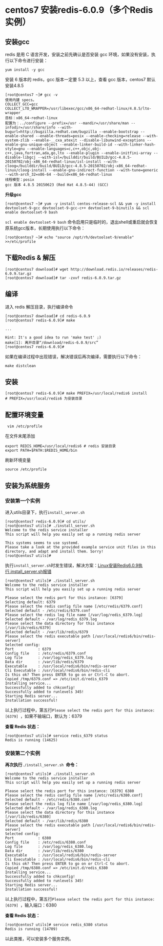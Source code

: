 # centos7 安装redis-6.0.9（多个Redis实例）

## 安装gcc

redis 是用 C 语言开发，安装之前先确认是否安装 gcc 环境，如果没有安装，执行以下命令进行安装：

```shell
yum install -y gcc
```

安装 6 版本的 redis，gcc 版本一定要 5.3 以上，查看 gcc 版本，centos7 默认安装4.8.5

```shell
[root@centos7 ~]# gcc -v
使用内建 specs。
COLLECT_GCC=gcc
COLLECT_LTO_WRAPPER=/usr/libexec/gcc/x86_64-redhat-linux/4.8.5/lto-wrapper
目标：x86_64-redhat-linux
配置为：../configure --prefix=/usr --mandir=/usr/share/man --infodir=/usr/share/info --with-bugurl=http://bugzilla.redhat.com/bugzilla --enable-bootstrap --enable-shared --enable-threads=posix --enable-checking=release --with-system-zlib --enable-__cxa_atexit --disable-libunwind-exceptions --enable-gnu-unique-object --enable-linker-build-id --with-linker-hash-style=gnu --enable-languages=c,c++,objc,obj-c++,java,fortran,ada,go,lto --enable-plugin --enable-initfini-array --disable-libgcj --with-isl=/builddir/build/BUILD/gcc-4.8.5-20150702/obj-x86_64-redhat-linux/isl-install --with-cloog=/builddir/build/BUILD/gcc-4.8.5-20150702/obj-x86_64-redhat-linux/cloog-install --enable-gnu-indirect-function --with-tune=generic --with-arch_32=x86-64 --build=x86_64-redhat-linux
线程模型：posix
gcc 版本 4.8.5 20150623 (Red Hat 4.8.5-44) (GCC)
```

**升级gcc**

```shell
[root@centos7 ~]# yum -y install centos-release-scl && yum -y install devtoolset-9-gcc devtoolset-9-gcc-c++ devtoolset-9-binutils && scl enable devtoolset-9 bash
```

`scl enable devtoolset-9 bash` 命令启用只是临时的，退出shell或重启就会恢复原系统gcc版本，长期使用执行以下命令：

```shell
[root@centos7 ~]# echo "source /opt/rh/devtoolset-9/enable" >>/etc/profile
```

## 下载Redis & 解压

```shell
[root@centos7 download]# wget http://download.redis.io/releases/redis-6.0.9.tar.gz
[root@centos7 download]# tar -zxvf redis-6.0.9.tar.gz
```

## 编译

进入 redis 解压目录，执行编译命令

```shell
[root@centos7 download]# cd redis-6.0.9
[root@centos7 redis-6.0.9]# make

...

Hint: It's a good idea to run 'make test' ;)
make[1]: 离开目录“/download/redis-6.0.9/src”
[root@centos7 redis-6.0.9]#
```

如果在编译过程中出现错误，解决错误后再次编译，需要执行以下命令：

```shell
make distclean
```

## 安装

```shell
[root@centos7 redis-6.0.9]# make PREFIX=/usr/local/redis6 install
# PREFIX=/usr/local/redis6 为安装目录
```

## 配置环境变量

```shell
 vim /etc/profile
```

在文件末尾添加

```shell
export REDIS_HOME=/usr/local/redis6 # redis 安装目录
export PATH=$PATH:$REDIS_HOME/bin
```

刷新环境变量

```shell
source /etc/profile 
```

## 安装为系统服务

### 安装第一个实例

进入utils目录下，执行`install_server.sh`

```shell
[root@centos7 redis-6.0.9]# cd utils/
[root@centos7 utils]# ./install_server.sh 
Welcome to the redis service installer
This script will help you easily set up a running redis server

This systems seems to use systemd.
Please take a look at the provided example service unit files in this directory, and adapt and install them. Sorry!
[root@centos7 utils]# 
```

执行`install_server.sh`时发生错误，解决方案：[Linux安装Redis6.0.9执行.install_server.sh报错](../问题总结/Linux安装Redis6.0.9执行.install_server.sh报错.md)

```shell
[root@centos7 utils]# ./install_server.sh 
Welcome to the redis service installer
This script will help you easily set up a running redis server

Please select the redis port for this instance: [6379] 
Selecting default: 6379
Please select the redis config file name [/etc/redis/6379.conf] 
Selected default - /etc/redis/6379.conf
Please select the redis log file name [/var/log/redis_6379.log] 
Selected default - /var/log/redis_6379.log
Please select the data directory for this instance [/var/lib/redis/6379] 
Selected default - /var/lib/redis/6379
Please select the redis executable path [/usr/local/redis6/bin/redis-server] 
Selected config:
Port           : 6379
Config file    : /etc/redis/6379.conf
Log file       : /var/log/redis_6379.log
Data dir       : /var/lib/redis/6379
Executable     : /usr/local/redis6/bin/redis-server
Cli Executable : /usr/local/redis6/bin/redis-cli
Is this ok? Then press ENTER to go on or Ctrl-C to abort.
Copied /tmp/6379.conf => /etc/init.d/redis_6379
Installing service...
Successfully added to chkconfig!
Successfully added to runlevels 345!
Starting Redis server...
Installation successful!
```

以上执行过程中，第五行`Please select the redis port for this instance: [6379] `，如果不输端口，默认为：6379

**查看 Redis 状态：**

```shell
[root@centos7 utils]# service redis_6379 status
Redis is running (14625)

```

### 安装第二个实例

**再次执行**​`./install_server.sh `​**命令：**

```shell
[root@centos7 utils]# ./install_server.sh 
Welcome to the redis service installer
This script will help you easily set up a running redis server

Please select the redis port for this instance: [6379] 6380
Please select the redis config file name [/etc/redis/6380.conf] 
Selected default - /etc/redis/6380.conf
Please select the redis log file name [/var/log/redis_6380.log] 
Selected default - /var/log/redis_6380.log
Please select the data directory for this instance [/var/lib/redis/6380] 
Selected default - /var/lib/redis/6380
Please select the redis executable path [/usr/local/redis6/bin/redis-server] 
Selected config:
Port           : 6380
Config file    : /etc/redis/6380.conf
Log file       : /var/log/redis_6380.log
Data dir       : /var/lib/redis/6380
Executable     : /usr/local/redis6/bin/redis-server
Cli Executable : /usr/local/redis6/bin/redis-cli
Is this ok? Then press ENTER to go on or Ctrl-C to abort.
Copied /tmp/6380.conf => /etc/init.d/redis_6380
Installing service...
Successfully added to chkconfig!
Successfully added to runlevels 345!
Starting Redis server...
Installation successful!

```

以上执行过程中，第五行`Please select the redis port for this instance: [6379] `，输入端口：6380

**查看 Redis 状态：**

```shell
[root@centos7 utils]# service redis_6380 status
Redis is running (14709)

```

以此类推，可以安装多个服务实例。

‍
